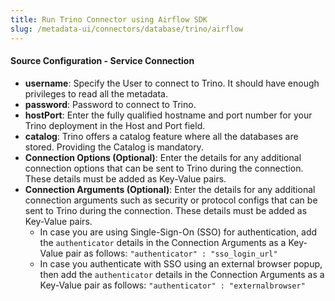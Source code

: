 ```yaml
---
title: Run Trino Connector using Airflow SDK
slug: /metadata-ui/connectors/database/trino/airflow
---
```


<ConnectorIntro connector="Trino" goal="Airflow" hasProfiler="true" hasDBT="true" />

<Requirements />

<MetadataIngestionServiceDev service="database" connector="Trino" goal="Airflow"/>

<h4>Source Configuration - Service Connection</h4>

- **username**: Specify the User to connect to Trino. It should have enough privileges to read all the metadata.
- **password**: Password to connect to Trino.
- **hostPort**: Enter the fully qualified hostname and port number for your Trino deployment in the Host and Port field.
- **catalog**: Trino offers a catalog feature where all the databases are stored. Providing the Catalog is mandatory.
- **Connection Options (Optional)**: Enter the details for any additional connection options that can be sent to Trino during the connection. These details must be added as Key-Value pairs.
- **Connection Arguments (Optional)**: Enter the details for any additional connection arguments such as security or protocol configs that can be sent to Trino during the connection. These details must be added as Key-Value pairs. 
  - In case you are using Single-Sign-On (SSO) for authentication, add the `authenticator` details in the Connection Arguments as a Key-Value pair as follows: `"authenticator" : "sso_login_url"`
  - In case you authenticate with SSO using an external browser popup, then add the `authenticator` details in the Connection Arguments as a Key-Value pair as follows: `"authenticator" : "externalbrowser"`

<MetadataIngestionConfig service="database" connector="Trino" goal="Airflow" hasProfiler="true" hasDBT="true"/>
